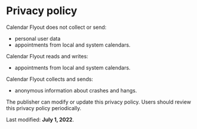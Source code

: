 # Privacy policy

Calendar Flyout does not collect or send:
- personal user data
- appointments from local and system calendars.

Calendar Flyout reads and writes: 
- appointments from local and system calendars.

Calendar Flyout collects and sends:
- anonymous information about crashes and hangs.

The publisher can modify or update this privacy policy. Users should review this privacy policy periodically.

Last modified: **July 1, 2022**.